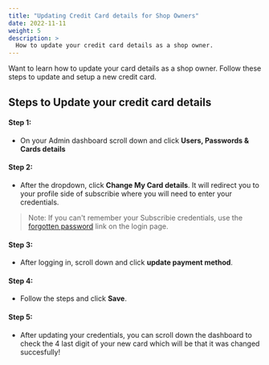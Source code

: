```yaml
---
title: "Updating Credit Card details for Shop Owners"
date: 2022-11-11
weight: 5
description: >
  How to update your credit card details as a shop owner.
---
```


Want to learn how to update your card details as a shop owner. Follow these steps to update and setup a new credit card.

## Steps to Update your credit card details

#### Step 1: 
  * On your Admin dashboard scroll down and click **Users, Passwords & Cards details**

#### Step 2: 
  * After the dropdown, click **Change My Card details**. It will redirect you to your profile side of subscribie where you will need to enter your credentials.
> Note: If you can't remember your Subscribie credentials, use the [forgotten password](https://subscribie.co.uk/account/login) link on the login page.

#### Step 3: 
  * After logging in, scroll down and click **update payment method**.

#### Step 4: 
  * Follow the steps and click **Save**.

#### Step 5: 
  * After updating your credentials, you can scroll down the dashboard to check the 4 last digit of your new card which will be that it was changed succesfully!

